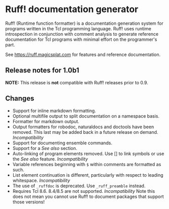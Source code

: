 # Ruff! documentation generator

Ruff! (Runtime function formatter) is a documentation generation system
for programs written in the Tcl programming language. Ruff! uses runtime
introspection in conjunction with comment analysis to generate reference
documentation for Tcl programs with minimal effort on the programmer's part.

See https://ruff.magicsplat.com for features and reference documentation. 

## Release notes for 1.0b1

**NOTE:** This release is **not** compatible with Ruff! releases prior to 0.9.

## Changes

* Support for inline markdown formatting.
* Optional multifile output to split documentation on a namespace basis.
* Formatter for markdown output.
* Output formatters for robodoc, naturaldocs and doctools have been removed.
This last may be added back in a future release on demand.
*Incompatibility*
* Support for documenting ensemble commands.
* Support for a *See also* section.
* Auto-linking of program elements removed. Use \[\] to link symbols or use the *See also* feature. *Incompatibility*
* Variable references beginning with `$` within comments are formatted as such.
* List element continuation is different, particularly with respect to leading
whitespace. *Incompatibility*
* The use of `_ruffdoc` is deprecated. Use `_ruff_preamble` instead.
* Requires Tcl 8.6. 8.4/8.5 are not supported. *Incompatibility* Note this does not mean you cannot use Ruff! to document packages that support those versions!
